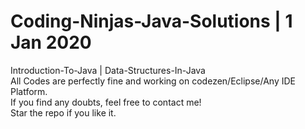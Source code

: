 # Coding-Ninjas-Java-Solutions | 1 Jan 2020
Introduction-To-Java | Data-Structures-In-Java <br/>
All Codes are perfectly fine and working on codezen/Eclipse/Any IDE Platform.<br/>
If you find any doubts, feel free to contact me! <br/>
Star the repo if you like it.

 

